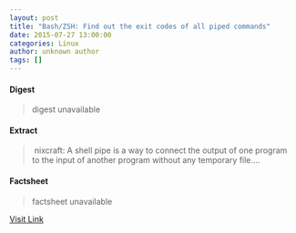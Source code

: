 ```yaml
---
layout: post
title: "Bash/ZSH: Find out the exit codes of all piped commands"
date: 2015-07-27 13:00:00
categories: Linux
author: unknown author
tags: []
---
```



#### Digest
>digest unavailable

#### Extract
>&nbsp;nixcraft: A shell pipe is a way to connect the output of one program to the input of another program without any temporary file....

#### Factsheet
>factsheet unavailable

[Visit Link](http://www.linuxtoday.com/developer/bashzsh-find-out-the-exit-codes-of-all-piped-commands-150724010011.html)


